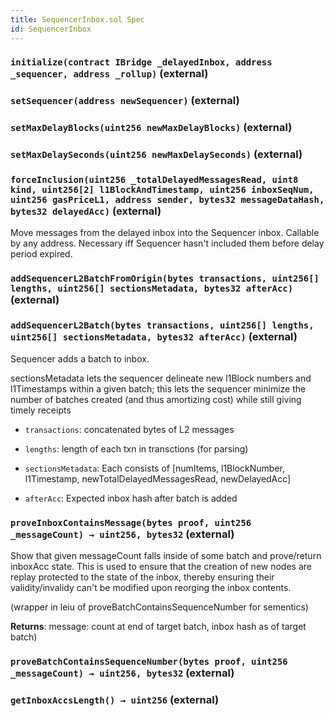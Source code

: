 ```yaml
---
title: SequencerInbox.sol Spec
id: SequencerInbox
---
```


### `initialize(contract IBridge _delayedInbox, address _sequencer, address _rollup)` (external)

### `setSequencer(address newSequencer)` (external)

### `setMaxDelayBlocks(uint256 newMaxDelayBlocks)` (external)

### `setMaxDelaySeconds(uint256 newMaxDelaySeconds)` (external)

### `forceInclusion(uint256 _totalDelayedMessagesRead, uint8 kind, uint256[2] l1BlockAndTimestamp, uint256 inboxSeqNum, uint256 gasPriceL1, address sender, bytes32 messageDataHash, bytes32 delayedAcc)` (external)

Move messages from the delayed inbox into the Sequencer inbox. Callable by any address. Necessary iff Sequencer hasn't included them before delay period expired.

### `addSequencerL2BatchFromOrigin(bytes transactions, uint256[] lengths, uint256[] sectionsMetadata, bytes32 afterAcc)` (external)

### `addSequencerL2Batch(bytes transactions, uint256[] lengths, uint256[] sectionsMetadata, bytes32 afterAcc)` (external)

Sequencer adds a batch to inbox.

sectionsMetadata lets the sequencer delineate new l1Block numbers and l1Timestamps within a given batch; this lets the sequencer minimize the number of batches created (and thus amortizing cost) while still giving timely receipts

- `transactions`: concatenated bytes of L2 messages

- `lengths`: length of each txn in transctions (for parsing)

- `sectionsMetadata`: Each consists of [numItems, l1BlockNumber, l1Timestamp, newTotalDelayedMessagesRead, newDelayedAcc]

- `afterAcc`: Expected inbox hash after batch is added

### `proveInboxContainsMessage(bytes proof, uint256 _messageCount) → uint256, bytes32` (external)

Show that given messageCount falls inside of some batch and prove/return inboxAcc state. This is used to ensure that the creation of new nodes are replay protected to the state of the inbox, thereby ensuring their validity/invalidy can't be modified upon reorging the inbox contents.

(wrapper in leiu of proveBatchContainsSequenceNumber for sementics)

**Returns**: message: count at end of target batch, inbox hash as of target batch)

### `proveBatchContainsSequenceNumber(bytes proof, uint256 _messageCount) → uint256, bytes32` (external)

### `getInboxAccsLength() → uint256` (external)
